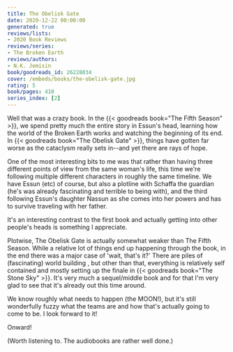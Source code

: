 ```yaml
---
title: The Obelisk Gate
date: 2020-12-22 00:00:00
generated: true
reviews/lists:
- 2020 Book Reviews
reviews/series:
- The Broken Earth
reviews/authors:
- N.K. Jemisin
book/goodreads_id: 26228034
cover: /embeds/books/the-obelisk-gate.jpg
rating: 5
book/pages: 410
series_index: [2]
---
```

Well that was a crazy book. In the {{< goodreads book="The Fifth Season" >}}, we spend pretty much the entire story in Essun's head, learning how the world of the Broken Earth works and watching the beginning of its end. In {{< goodreads book="The Obelisk Gate" >}}, things have gotten far worse as the cataclysm really sets in--and yet there are rays of hope.  

One of the most interesting bits to me was that rather than having three different points of view from the same woman's life, this time we're following multiple different characters in roughly the same timeline. We have Essun (etc) of course, but also a plotline with Schaffa the guardian (he's was already fascinating and terrible to being with), and the third following Essun's daughter Nassun as she comes into her powers and has to survive traveling with her father.  

<!--more-->

It's an interesting contrast to the first book and actually getting into other people's heads is something I appreciate.  

Plotwise, The Obelisk Gate is actually somewhat weaker than The Fifth Season. While a relative lot of things end up happening through the book, in the end there was a major case of 'wait, that's it?' There are piles of (fascinating) world building , but other than that, everything is relatively self contained and mostly setting up the finale in {{< goodreads book="The Stone Sky" >}}. It's very much a sequel/middle book and for that I'm very glad to see that it's already out this time around.  

We know roughly what needs to happen (the MOON!), but it's still wonderfully fuzzy what the teams are and how that's actually going to come to be. I look forward to it!  

Onward!  

(Worth listening to. The audiobooks are rather well done.)